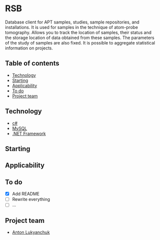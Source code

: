 # RSB
Database client for APT samples, studies, sample repositories, and installations. It is used for samples in the technique of atom-probe tomography. Allows you to track the location of samples, their status and the storage location of data obtained from these samples. The parameters of the study of samples are also fixed. It is possible to aggregate statistical information on projects.

## Table of contents
- [Technology](#technology)
- [Starting](#starting)
- [Applicability](#applicability)
- [To do](#to-do)
- [Project team](#project-team)

## Technology
- [c#](https://learn.microsoft.com/ru-ru/dotnet/csharp/)
- [MySQL](https://www.mysql.com/)
- [.NET Framework](https://dotnet.microsoft.com/en-us/download/dotnet-framework)

## Starting


## Applicability


## To do
- [x] Add README
- [ ] Rewrite everything
- [ ] ...

## Project team
- [Anton Lukyanchuk](tg://resolve?domain=bzvyagintsev) 
